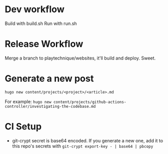 # Dev workflow
Build with build.sh
Run with run.sh

# Release Workflow
Merge a branch to playtechnique/websites, it'll build and deploy. Sweet.

# Generate a new post
`hugo new content/projects/<project>/<article>.md`

For example:
`hugo new content/projects/github-actions-controller/investigating-the-codebase.md`

# CI Setup
* git-crypt secret is base64 encoded. If you generate a new one, add it to this repo's secrets with 
`git-crypt export-key - | base64 | pbcopy`
